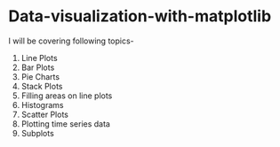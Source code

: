 # Data-visualization-with-matplotlib
 I will be covering following topics-
 1. Line Plots
 2. Bar Plots
 3. Pie Charts
 4. Stack Plots
 5. Filling areas on line plots
 6. Histograms
 7. Scatter Plots
 8. Plotting time series data
 9. Subplots
